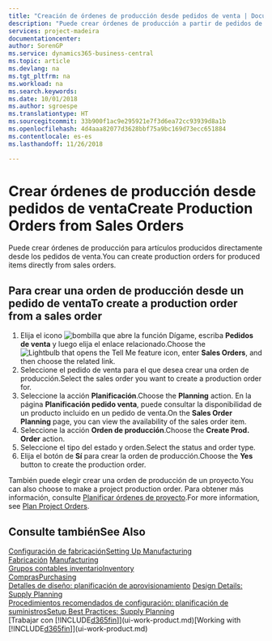 ```yaml
---
title: "Creación de órdenes de producción desde pedidos de venta | Documentos de Microsoft"
description: "Puede crear órdenes de producción a partir de pedidos de venta en el departamento Ventas y Marketing."
services: project-madeira
documentationcenter: 
author: SorenGP
ms.service: dynamics365-business-central
ms.topic: article
ms.devlang: na
ms.tgt_pltfrm: na
ms.workload: na
ms.search.keywords: 
ms.date: 10/01/2018
ms.author: sgroespe
ms.translationtype: HT
ms.sourcegitcommit: 33b900f1ac9e295921e7f3d6ea72cc93939d8a1b
ms.openlocfilehash: 4d4aaa82077d3628bbf75a9bc169d73ecc651884
ms.contentlocale: es-es
ms.lasthandoff: 11/26/2018

---
```

# <a name="create-production-orders-from-sales-orders"></a><span data-ttu-id="bf26b-103">Crear órdenes de producción desde pedidos de venta</span><span class="sxs-lookup"><span data-stu-id="bf26b-103">Create Production Orders from Sales Orders</span></span>
<span data-ttu-id="bf26b-104">Puede crear órdenes de producción para artículos producidos directamente desde los pedidos de venta.</span><span class="sxs-lookup"><span data-stu-id="bf26b-104">You can create production orders for produced items directly from sales orders.</span></span>  

## <a name="to-create-a-production-order-from-a-sales-order"></a><span data-ttu-id="bf26b-105">Para crear una orden de producción desde un pedido de venta</span><span class="sxs-lookup"><span data-stu-id="bf26b-105">To create a production order from a sales order</span></span>  

1.  <span data-ttu-id="bf26b-106">Elija el icono ![bombilla que abre la función Dígame](media/ui-search/search_small.png "Dígame que desea hacer"), escriba **Pedidos de venta** y luego elija el enlace relacionado.</span><span class="sxs-lookup"><span data-stu-id="bf26b-106">Choose the ![Lightbulb that opens the Tell Me feature](media/ui-search/search_small.png "Tell me what you want to do") icon, enter **Sales Orders**, and then choose the related link.</span></span>  
2.  <span data-ttu-id="bf26b-107">Seleccione el pedido de venta para el que desea crear una orden de producción.</span><span class="sxs-lookup"><span data-stu-id="bf26b-107">Select the sales order you want to create a production order for.</span></span>  
3.  <span data-ttu-id="bf26b-108">Seleccione la acción **Planificación**.</span><span class="sxs-lookup"><span data-stu-id="bf26b-108">Choose the **Planning** action.</span></span> <span data-ttu-id="bf26b-109">En la página **Planificación pedido venta**, puede consultar la disponibilidad de un producto incluido en un pedido de venta.</span><span class="sxs-lookup"><span data-stu-id="bf26b-109">On the **Sales Order Planning** page, you can view the availability of the sales order item.</span></span>  
4.  <span data-ttu-id="bf26b-110">Seleccione la acción **Orden de producción**.</span><span class="sxs-lookup"><span data-stu-id="bf26b-110">Choose the **Create Prod. Order** action.</span></span>  
5.  <span data-ttu-id="bf26b-111">Seleccione el tipo del estado y orden.</span><span class="sxs-lookup"><span data-stu-id="bf26b-111">Select the status and order type.</span></span>  
6.  <span data-ttu-id="bf26b-112">Elija el botón de **Sí** para crear la orden de producción.</span><span class="sxs-lookup"><span data-stu-id="bf26b-112">Choose the **Yes** button to create the production order.</span></span>

<span data-ttu-id="bf26b-113">También puede elegir crear una orden de producción de un proyecto.</span><span class="sxs-lookup"><span data-stu-id="bf26b-113">You can also choose to make a project production order.</span></span> <span data-ttu-id="bf26b-114">Para obtener más información, consulte [Planificar órdenes de proyecto](production-how-to-plan-project-orders.md).</span><span class="sxs-lookup"><span data-stu-id="bf26b-114">For more information, see [Plan Project Orders](production-how-to-plan-project-orders.md).</span></span>   

## <a name="see-also"></a><span data-ttu-id="bf26b-115">Consulte también</span><span class="sxs-lookup"><span data-stu-id="bf26b-115">See Also</span></span>  
[<span data-ttu-id="bf26b-116">Configuración de fabricación</span><span class="sxs-lookup"><span data-stu-id="bf26b-116">Setting Up Manufacturing</span></span>](production-configure-production-processes.md)  
<span data-ttu-id="bf26b-117">[Fabricación](production-manage-manufacturing.md)  </span><span class="sxs-lookup"><span data-stu-id="bf26b-117">[Manufacturing](production-manage-manufacturing.md)  </span></span>  
[<span data-ttu-id="bf26b-118">Grupos contables inventario</span><span class="sxs-lookup"><span data-stu-id="bf26b-118">Inventory</span></span>](inventory-manage-inventory.md)  
[<span data-ttu-id="bf26b-119">Compras</span><span class="sxs-lookup"><span data-stu-id="bf26b-119">Purchasing</span></span>](purchasing-manage-purchasing.md)  
<span data-ttu-id="bf26b-120">[Detalles de diseño: planificación de aprovisionamiento](design-details-supply-planning.md) </span><span class="sxs-lookup"><span data-stu-id="bf26b-120">[Design Details: Supply Planning](design-details-supply-planning.md) </span></span>  
[<span data-ttu-id="bf26b-121">Procedimientos recomendados de configuración: planificación de suministros</span><span class="sxs-lookup"><span data-stu-id="bf26b-121">Setup Best Practices: Supply Planning</span></span>](setup-best-practices-supply-planning.md)  
<span data-ttu-id="bf26b-122">[Trabajar con [!INCLUDE[d365fin](includes/d365fin_md.md)]](ui-work-product.md)</span><span class="sxs-lookup"><span data-stu-id="bf26b-122">[Working with [!INCLUDE[d365fin](includes/d365fin_md.md)]](ui-work-product.md)</span></span>

